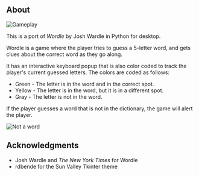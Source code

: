 ## About
![Gameplay][gameplay]

This is a port of _Wordle_ by Josh Wardle in Python for desktop. 

Wordle is a game where the player tries to guess a 5-letter word, and gets clues about the correct word as they go along. 

It has an interactive keyboard popup that is also color coded to track the player's current guessed letters. The colors are coded as follows: 

* Green - The letter is in the word and in the correct spot.
* Yellow - The letter is in the word, but it is in a different spot.
* Gray - The letter is not in the word. 

If the player guesses a word that is not in the dictionary, the game will alert the player. 

![Not a word][incorrect]

## Acknowledgments
* Josh Wardle and *The New York Times* for Wordle
* rdbende for the Sun Valley Tkinter theme

[gameplay]: https://file.garden/ZZx7DrwcdjLfA7ev/full%20gameplay.gif
[incorrect]: https://file.garden/ZZx7DrwcdjLfA7ev/not%20a%20word.gif